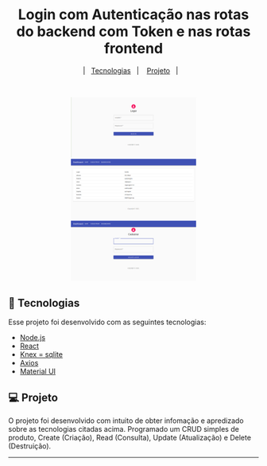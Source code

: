 <h1 align="center">
    Login com Autenticação nas rotas do backend com Token e nas rotas frontend 
</h1>

<p align="center">
  |&nbsp;&nbsp;&nbsp;<a href="#rocket-tecnologias">Tecnologias</a>&nbsp;&nbsp;&nbsp;|&nbsp;&nbsp;&nbsp;
  <a href="#-projeto">Projeto</a>&nbsp;&nbsp;&nbsp;|&nbsp;&nbsp;&nbsp;
</p>

<br>

<p align="center">
  <img alt="login" src="https://github.com/Alissonpl/login-jwt-simples/blob/master/login.png" width="50%">
  <img alt="dashboard" src="https://github.com/Alissonpl/login-jwt-simples/blob/master/dash.png" width="50%">
  <img alt="cadastro" src="https://github.com/Alissonpl/login-jwt-simples/blob/master/cadastro.png" width="50%">
</p>

## :rocket: Tecnologias

Esse projeto foi desenvolvido com as seguintes tecnologias:

- [Node.js](https://nodejs.org/en/)
- [React](https://reactjs.org)
- [Knex = sqlite](http://knexjs.org/)
- [Axios](https://www.npmjs.com/package/axios)
- [Material UI](https://material-ui.com/pt/)

## 💻 Projeto

O projeto foi desenvolvido com intuito de obter infomação e apredizado sobre as tecnologias citadas acima. Programado um CRUD simples de produto, Create (Criação), Read (Consulta), Update (Atualização) e Delete (Destruição).

---

